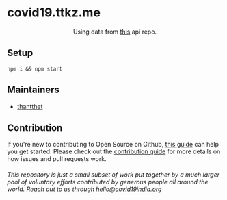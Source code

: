 # covid19.ttkz.me

<p align="center">

</p>

<p align="center">
  Using data from <a href="https://github.com/thantthet/covid19-api">this</a> api repo.
 </p>

## Setup

```
npm i && npm start
```

## Maintainers

- [thantthet](https://github.com/thantthet)

## Contribution

If you're new to contributing to Open Source on Github, [this guide](https://guides.github.com/activities/contributing-to-open-source/) can help you get started. Please check out the [contribution guide](CONTRIBUTING.md) for more details on how issues and pull requests work.

###### This repository is just a small subset of work put together by a much larger pool of voluntary efforts contributed by generous people all around the world. Reach out to us through hello@covid19india.org
